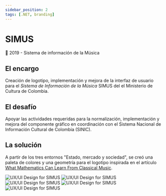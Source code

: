 ```yaml
---
sidebar_position: 2
tags: [.NET, branding]
---
```


# SIMUS

📆 2019 - Sistema de información de la Música

## El encargo

Creación de logotipo, implementación y mejora de la interfaz de usuario para el _Sistema de Información de la Música_ SIMUS del el Ministerio de Cultura de Colombia.

## El desafío

Apoyar las actividades requeridas para la normalización, implementación y mejora del componente gráfico en coordinación con el Sistema Nacional de Información Cultural de Colombia (SINIC).

## La solución

A partir de los tres entornos "Estado, mercado y sociedad", se creó una paleta de colores y una geometría para el logotipo inspirada en el artículo [What Mathematics Can Learn From Classical Music](https://archive.schillerinstitute.com/fid_91-96/944_math_music.html).

![UX/UI Design for SIMUS](../../../../../docs/user-interface-design/assets/simus-5.png)
![UX/UI Design for SIMUS](../../../../../docs/user-interface-design/assets/simus-4.png)
![UX/UI Design for SIMUS](../../../../../docs/user-interface-design/assets/simus-3.png)
![UX/UI Design for SIMUS](../../../../../docs/user-interface-design/assets/simus-2.png)
![UX/UI Design for SIMUS](../../../../../docs/user-interface-design/assets/simus-1.png)
